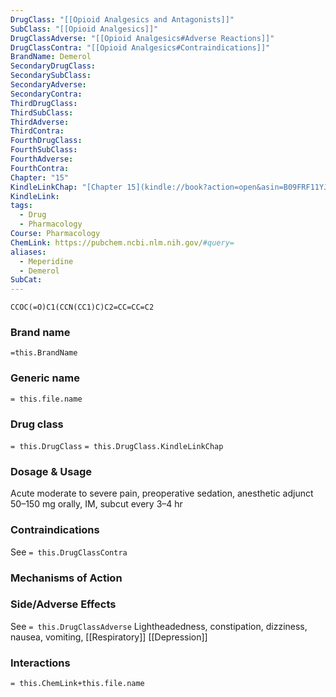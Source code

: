 ```yaml
---
DrugClass: "[[Opioid Analgesics and Antagonists]]"
SubClass: "[[Opioid Analgesics]]"
DrugClassAdverse: "[[Opioid Analgesics#Adverse Reactions]]"
DrugClassContra: "[[Opioid Analgesics#Contraindications]]"
BrandName: Demerol
SecondaryDrugClass: 
SecondarySubClass: 
SecondaryAdverse: 
SecondaryContra: 
ThirdDrugClass: 
ThirdSubClass: 
ThirdAdverse: 
ThirdContra: 
FourthDrugClass: 
FourthSubClass: 
FourthAdverse: 
FourthContra: 
Chapter: "15"
KindleLinkChap: "[Chapter 15](kindle://book?action=open&asin=B09FRF11YJ&location=8219)"
KindleLink: 
tags:
  - Drug
  - Pharmacology
Course: Pharmacology
ChemLink: https://pubchem.ncbi.nlm.nih.gov/#query=
aliases:
  - Meperidine
  - Demerol
SubCat:
---
```

```smiles
CCOC(=O)C1(CCN(CC1)C)C2=CC=CC=C2
```

### Brand name
`=this.BrandName`

### Generic name
`= this.file.name`

### Drug class 
`= this.DrugClass`
	`= this.DrugClass.KindleLinkChap`

### Dosage & Usage
Acute moderate to severe pain, preoperative sedation, anesthetic adjunct
50–150 mg orally, IM, subcut every 3–4 hr

### Contraindications
See `= this.DrugClassContra`

### Mechanisms of Action


### Side/Adverse Effects
See `= this.DrugClassAdverse`
Lightheadedness, constipation, dizziness, nausea, vomiting, [[Respiratory]] [[Depression]]

### Interactions

`= this.ChemLink+this.file.name`

